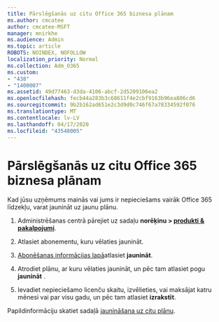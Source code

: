 ```yaml
---
title: Pārslēgšanās uz citu Office 365 biznesa plānam
ms.author: cmcatee
author: cmcatee-MSFT
manager: mnirkhe
ms.audience: Admin
ms.topic: article
ROBOTS: NOINDEX, NOFOLLOW
localization_priority: Normal
ms.collection: Adm_O365
ms.custom:
- "438"
- "1400007"
ms.assetid: 49d77463-d3da-4106-abcf-2d5209106ea2
ms.openlocfilehash: fecb44a283b3c68611f4e2cbf9163b96ea806cd6
ms.sourcegitcommit: 9b2b162ad651e2c3d9d0c746f67a78334592f076
ms.translationtype: MT
ms.contentlocale: lv-LV
ms.lasthandoff: 04/17/2020
ms.locfileid: "43548005"
---
```

# <a name="switch-to-a-different-office-365-for-business-plan"></a>Pārslēgšanās uz citu Office 365 biznesa plānam

Kad jūsu uzņēmums mainās vai jums ir nepieciešams vairāk Office 365 līdzekļu, varat jaunināt uz jaunu plānu.
  
1. Administrēšanas centrā pārejiet uz sadaļu **norēķinu \> [produkti & pakalpojumi](https://go.microsoft.com/fwlink/p/?linkid=842054)**.

2. Atlasiet abonementu, kuru vēlaties jaunināt.

3. [Abonēšanas informācijas lapā](https://admin.microsoft.com/AdminPortal/Home#/subscriptions/webdirect%252F0dbaa202-d590-4529-98c2-a5e2ebaac702)atlasiet **jaunināt**.

4. Atrodiet plānu, ar kuru vēlaties jaunināt, un pēc tam atlasiet pogu **jaunināt** .

5. Ievadiet nepieciešamo licenču skaitu, izvēlieties, vai maksājat katru mēnesi vai par visu gadu, un pēc tam atlasiet **izrakstīt**.

Papildinformāciju skatiet sadaļā [jaunināšana uz citu plānu](https://docs.microsoft.com/office365/admin/subscriptions-and-billing/upgrade-to-different-plan).
